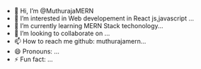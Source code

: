 - 👋 Hi, I’m @MuthurajaMERN
- 👀 I’m interested in Web developement in React js,javascript ...
- 🌱 I’m currently learning MERN Stack techonology...
- 💞️ I’m looking to collaborate on ...
- 📫 How to reach me github: muthurajamern...
- 😄 Pronouns: ...
- ⚡ Fun fact: ...

<!---
MuthurajaMERN/MuthurajaMERN is a ✨ special ✨ repository because its `README.md` (this file) appears on your GitHub profile.
You can click the Preview link to take a look at your changes.
--->
